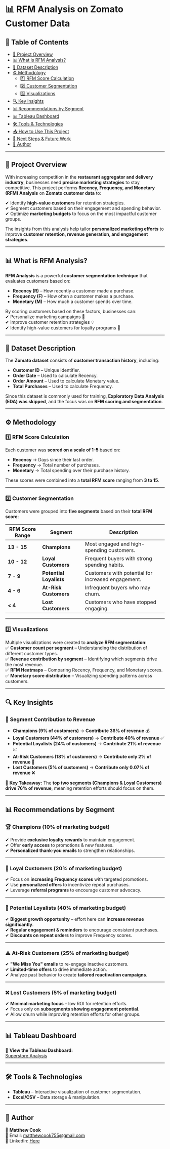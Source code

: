# 📊 RFM Analysis on Zomato Customer Data  

## 📖 Table of Contents  
- [📌 Project Overview](#-project-overview)  
- [📊 What is RFM Analysis?](#-what-is-rfm-analysis)  
- [📂 Dataset Description](#-dataset-description)  
- [⚙️ Methodology](#️-methodology)  
  - [1️⃣ RFM Score Calculation](#1️⃣-rfm-score-calculation)  
  - [2️⃣ Customer Segmentation](#2️⃣-customer-segmentation)  
  - [3️⃣ Visualizations](#3️⃣-visualizations)  
- [🔍 Key Insights](#-key-insights)  
- [📊 Recommendations by Segment](#-recommendations-by-segment)  
- [📊 Tableau Dashboard](#-tableau-dashboard)  
- [🛠 Tools & Technologies](#-tools--technologies)  
- [📥 How to Use This Project](#-how-to-use-this-project)  
- [🔮 Next Steps & Future Work](#-next-steps--future-work)  
- [📄 Author](#-author)  

---

## 📌 Project Overview  
With increasing competition in the **restaurant aggregator and delivery industry**, businesses need **precise marketing strategies** to stay competitive. This project performs **Recency, Frequency, and Monetary (RFM) Analysis** on **Zomato customer data** to:  

✔ Identify **high-value customers** for retention strategies.  
✔ Segment customers based on their engagement and spending behavior.  
✔ Optimize **marketing budgets** to focus on the most impactful customer groups.  

The insights from this analysis help tailor **personalized marketing efforts** to improve **customer retention, revenue generation, and engagement strategies**.  

---

## 📊 What is RFM Analysis?  
**RFM Analysis** is a powerful **customer segmentation technique** that evaluates customers based on:  

- **Recency (R)** – How recently a customer made a purchase.  
- **Frequency (F)** – How often a customer makes a purchase.  
- **Monetary (M)** – How much a customer spends over time.  

By scoring customers based on these factors, businesses can:  
✔ Personalize marketing campaigns 🎯  
✔ Improve customer retention strategies 💡  
✔ Identify high-value customers for loyalty programs 👑  

---

## 📂 Dataset Description  
The **Zomato dataset** consists of **customer transaction history**, including:  
- **Customer ID** – Unique identifier.  
- **Order Date** – Used to calculate Recency.  
- **Order Amount** – Used to calculate Monetary value.  
- **Total Purchases** – Used to calculate Frequency.  

Since this dataset is commonly used for training, **Exploratory Data Analysis (EDA) was skipped**, and the focus was on **RFM scoring and segmentation**.  

---

## ⚙️ Methodology  

### 1️⃣ **RFM Score Calculation**  
Each customer was **scored on a scale of 1-5** based on:  
- **Recency** → Days since their last order.  
- **Frequency** → Total number of purchases.  
- **Monetary** → Total spending over their purchase history.  

These scores were combined into a **total RFM score** ranging from **3 to 15**.  

---

### 2️⃣ **Customer Segmentation**  
Customers were grouped into **five segments** based on their **total RFM score**:  

| **RFM Score Range** | **Segment**            | **Description** |
|---------------------|------------------------|----------------|
| **13 - 15**        | **Champions**          | Most engaged and high-spending customers. |
| **10 - 12**        | **Loyal Customers**     | Frequent buyers with strong spending habits. |
| **7 - 9**          | **Potential Loyalists** | Customers with potential for increased engagement. |
| **4 - 6**          | **At-Risk Customers**   | Infrequent buyers who may churn. |
| **< 4**           | **Lost Customers**      | Customers who have stopped engaging. |

---

### 3️⃣ **Visualizations**  
Multiple visualizations were created to **analyze RFM segmentation**:  
✅ **Customer count per segment** – Understanding the distribution of different customer types.  
✅ **Revenue contribution by segment** – Identifying which segments drive the most revenue.  
✅ **RFM Heatmaps** – Comparing Recency, Frequency, and Monetary scores.  
✅ **Monetary score distribution** – Visualizing spending patterns across customers.  

---

## 🔍 Key Insights  

### 📌 **Segment Contribution to Revenue**
- **Champions (9% of customers)** → **Contribute 36% of revenue** 💰  
- **Loyal Customers (44% of customers)** → **Contribute 40% of revenue** ✅  
- **Potential Loyalists (24% of customers)** → **Contribute 21% of revenue** 📈  
- **At-Risk Customers (18% of customers)** → **Contribute only 2% of revenue** 🚨  
- **Lost Customers (5% of customers)** → **Contribute only 0.07% of revenue** ❌  

🚀 **Key Takeaway:** The **top two segments (Champions & Loyal Customers) drive 76% of revenue**, meaning retention efforts should focus on them.  

---

## 📊 Recommendations by Segment  

### 🏆 **Champions (10% of marketing budget)**  
✔ Provide **exclusive loyalty rewards** to maintain engagement.  
✔ Offer **early access** to promotions & new features.  
✔ **Personalized thank-you emails** to strengthen relationships.  

---

### 💙 **Loyal Customers (20% of marketing budget)**  
✔ Focus on **increasing Frequency scores** with targeted promotions.  
✔ Use **personalized offers** to incentivize repeat purchases.  
✔ Leverage **referral programs** to encourage customer advocacy.  

---

### 🌟 **Potential Loyalists (40% of marketing budget)**  
✔ **Biggest growth opportunity** – effort here can **increase revenue significantly**.  
✔ **Regular engagement & reminders** to encourage consistent purchases.  
✔ **Discounts on repeat orders** to improve Frequency scores.  

---

### ⚠️ **At-Risk Customers (25% of marketing budget)**  
✔ **"We Miss You" emails** to re-engage inactive customers.  
✔ **Limited-time offers** to drive immediate action.  
✔ Analyze past behavior to create **tailored reactivation campaigns**.  

---

### ❌ **Lost Customers (5% of marketing budget)**  
✔ **Minimal marketing focus** – low ROI for retention efforts.  
✔ Focus only on **subsegments showing engagement potential**.  
✔ Allow churn while improving retention efforts for other groups.  

---

## 📊 Tableau Dashboard  
🔗 **View the Tableau Dashboard:**  
[Superstore Analysis](https://public.tableau.com/app/profile/matthew.cook5582/viz/SuperstoreAnalysis_17325675460240/SubcatRegion)  

---

## 🛠 Tools & Technologies  
- **Tableau** – Interactive visualization of customer segmentation.  
- **Excel/CSV** – Data storage & manipulation.  
---
## 📄 Author  
👤 **Matthew Cook**  
📧 Email: matthewcook755@gmail.com  
🔗 LinkedIn: [Here](https://www.linkedin.com/in/matthew-cook-4a92627a/)  


